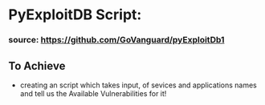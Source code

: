 # PyExploitDB Script:

### source: https://github.com/GoVanguard/pyExploitDb1

## To Achieve

- creating an script which takes input, of sevices and applications names and tell us the Available Vulnerabilities for it!
